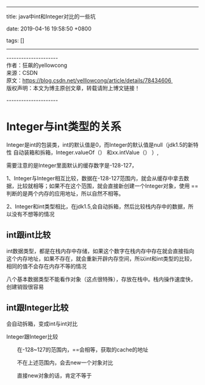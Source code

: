 
---

title: java中int和Integer对比的一些坑

date: 2019-04-16 19:58:50 +0800

tags: []

---

\---------------------   
作者：狂飙的yellowcong   
来源：CSDN   
原文：https://blog.csdn.net/yelllowcong/article/details/78434606   
版权声明：本文为博主原创文章，转载请附上博文链接！

\--------------------- 

Integer与int类型的关系
================

Integer是int的包装类，int的默认值是0，而Integer的默认值是null（jdk1.5的新特性 自动装箱和拆箱，Integer.valueOf（） 和xx.intValue（） ）,

需要注意的是Integer里面默认的缓存数字是-128-127，

1、Integer与Integer相互比较，数据在-128-127范围内，就会从缓存中拿去数据，比较就相等；如果不在这个范围，就会直接新创建一个Integer对象，使用 == 判断的是两个内存的应用地址，所以自然不相等。

2、Integer和int类型相比，在jdk1.5,会自动拆箱，然后比较栈内存中的数据，所以没有不想等的情况  
  

int跟int比较
---------

int数据类型，都是在栈内存中存储，如果这个数字在栈内存中存在就会直接指向这个内存地址，如果不存在，就会重新开辟内存空间，所以int和int类型的比较，相同的值不会存在内存不等的情况

八个基本数据类型不能看作对象（这点很特殊），存放在栈中。栈内操作速度快，创建销毁很容易

int跟Integer比较
-------------

会自动拆箱，变成int与int对比

Integer跟Integer比较

　　在-128~127的范围内，==会相等，获取的cache的地址

　　不在上述范围内，会去new一个对象对比

　　直接new对象的话，肯定不等于

 

